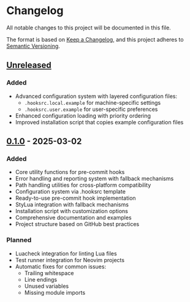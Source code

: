# Changelog

All notable changes to this project will be documented in this file.

The format is based on [Keep a Changelog](https://keepachangelog.com/en/1.0.0/),
and this project adheres to [Semantic Versioning](https://semver.org/spec/v2.0.0.html).

## [Unreleased]

### Added
- Advanced configuration system with layered configuration files:
  - `.hooksrc.local.example` for machine-specific settings
  - `.hooksrc.user.example` for user-specific preferences
- Enhanced configuration loading with priority ordering
- Improved installation script that copies example configuration files

## [0.1.0] - 2025-03-02

### Added
- Core utility functions for pre-commit hooks
- Error handling and reporting system with fallback mechanisms
- Path handling utilities for cross-platform compatibility
- Configuration system via .hooksrc template
- Ready-to-use pre-commit hook implementation
- StyLua integration with fallback mechanisms
- Installation script with customization options
- Comprehensive documentation and examples
- Project structure based on GitHub best practices

### Planned
- Luacheck integration for linting Lua files
- Test runner integration for Neovim projects
- Automatic fixes for common issues:
  - Trailing whitespace
  - Line endings
  - Unused variables
  - Missing module imports

[Unreleased]: https://github.com/greggh/hooks-util/compare/v0.1.0...HEAD
[0.1.0]: https://github.com/greggh/hooks-util/releases/tag/v0.1.0